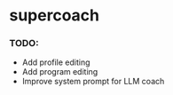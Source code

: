 # supercoach

### TODO:

- Add profile editing
- Add program editing
- Improve system prompt for LLM coach
